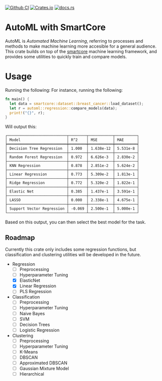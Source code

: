[![Github CI](https://github.com/cmccomb/rust-automl/actions/workflows/tests.yml/badge.svg)](https://github.com/cmccomb/automl/actions)
[![Crates.io](https://img.shields.io/crates/v/automl.svg)](https://crates.io/crates/automl)
[![docs.rs](https://img.shields.io/docsrs/automl/latest?logo=rust)](https://docs.rs/automl)

# AutoML with SmartCore
AutoML is _Automated Machine Learning_, referring to processes and methods to make machine learning more accesible for 
a general audience. This crate builds on top of the [smartcore](https://smartcorelib.org/) machine learning framework, 
and provides some utilities to quickly train and compare models. 

# Usage
Running the following:
For instance, running the following:
```rust
fn main() {
  let data = smartcore::dataset::breast_cancer::load_dataset();
  let r = automl::regression::compare_models(data);
  print!("{}", r);
}
```
Will output this:
```text
┌───────────────────────────┬────────┬───────────┬──────────┐
│ Model                     │ R^2    │ MSE       │ MAE      │
╞═══════════════════════════╪════════╪═══════════╪══════════╡
│ Decision Tree Regression  │ 1.000  │ 1.638e-12 │ 5.531e-8 │
├───────────────────────────┼────────┼───────────┼──────────┤
│ Random Forest Regression  │ 0.972  │ 6.626e-3  │ 2.830e-2 │
├───────────────────────────┼────────┼───────────┼──────────┤
│ KNN Regression            │ 0.878  │ 2.851e-2  │ 5.624e-2 │
├───────────────────────────┼────────┼───────────┼──────────┤
│ Linear Regression         │ 0.773  │ 5.309e-2  │ 1.813e-1 │
├───────────────────────────┼────────┼───────────┼──────────┤
│ Ridge Regression          │ 0.772  │ 5.320e-2  │ 1.822e-1 │
├───────────────────────────┼────────┼───────────┼──────────┤
│ Elastic Net               │ 0.385  │ 1.437e-1  │ 3.591e-1 │
├───────────────────────────┼────────┼───────────┼──────────┤
│ LASSO                     │ 0.000  │ 2.338e-1  │ 4.675e-1 │
├───────────────────────────┼────────┼───────────┼──────────┤
│ Support Vector Regression │ -0.069 │ 2.500e-1  │ 5.000e-1 │
└───────────────────────────┴────────┴───────────┴──────────┘
```
Based on this output, you can then select the best model for the task.

## Roadmap
Currently this crate only includes some regression functions, but classification and clustering utilities will be developed in the future. 
- Regression
  - [ ] Preprocessing
  - [ ] Hyperparameter Tuning
  - [x] ElasticNet
  - [x] Linear Regression
  - [ ] PLS Regression
- Classification
  - [ ] Preprocessing
  - [ ] Hyperparameter Tuning
  - [ ] Naive Bayes
  - [ ] SVM
  - [ ] Decision Trees
  - [ ] Logistic Regression
- Clustering
  - [ ] Preprocessing
  - [ ] Hyperparameter Tuning
  - [ ] K-Means
  - [ ] DBSCAN
  - [ ] Approximated DBSCAN
  - [ ] Gaussian Mixture Model
  - [ ] Hierarchical
